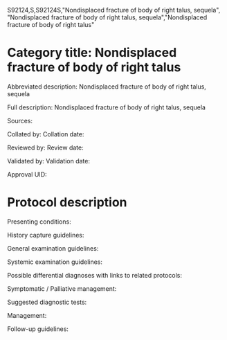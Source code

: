 S92124,S,S92124S,"Nondisplaced fracture of body of right talus, sequela", "Nondisplaced fracture of body of right talus, sequela","Nondisplaced fracture of body of right talus"
# Category title: Nondisplaced fracture of body of right talus

Abbreviated description: Nondisplaced fracture of body of right talus, sequela

Full description: Nondisplaced fracture of body of right talus, sequela

Sources:

Collated by:
Collation date:

Reviewed by:
Review date:

Validated by:
Validation date:

Approval UID:

# Protocol description

Presenting conditions:

History capture guidelines:

General examination guidelines:

Systemic examination guidelines:

Possible differential diagnoses with links to related protocols:

Symptomatic / Palliative management:

Suggested diagnostic tests:

Management:

Follow-up guidelines:
